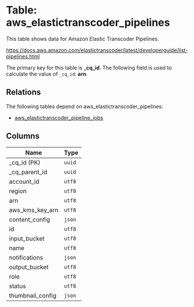 # Table: aws_elastictranscoder_pipelines

This table shows data for Amazon Elastic Transcoder Pipelines.

https://docs.aws.amazon.com/elastictranscoder/latest/developerguide/list-pipelines.html

The primary key for this table is **_cq_id**.
The following field is used to calculate the value of `_cq_id`: **arn**.
## Relations

The following tables depend on aws_elastictranscoder_pipelines:
  - [aws_elastictranscoder_pipeline_jobs](aws_elastictranscoder_pipeline_jobs.md)

## Columns

| Name          | Type          |
| ------------- | ------------- |
|_cq_id (PK)|`uuid`|
|_cq_parent_id|`uuid`|
|account_id|`utf8`|
|region|`utf8`|
|arn|`utf8`|
|aws_kms_key_arn|`utf8`|
|content_config|`json`|
|id|`utf8`|
|input_bucket|`utf8`|
|name|`utf8`|
|notifications|`json`|
|output_bucket|`utf8`|
|role|`utf8`|
|status|`utf8`|
|thumbnail_config|`json`|